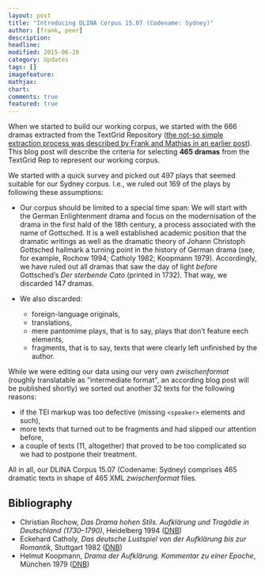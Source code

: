 ```yaml
---
layout: post
title: "Introducing DLINA Corpus 15.07 (Codename: Sydney)"
author: [frank, peer]
description: 
headline: 
modified: 2015-06-20
category: Updates
tags: []
imagefeature: 
mathjax: 
chart: 
comments: true
featured: true
---
```

When we started to build our working corpus, we started with the 666 dramas extracted from the TextGrid Repository ([the not-so simple extraction process was described by Frank and Mathias in an earlier post](http://dlina.github.io/A-Not-So-Simple-Question/)). This blog post will describe the criteria for selecting **465 dramas** from the TextGrid Rep to represent our working corpus.

We started with a quick survey and picked out 497 plays that seemed suitable for our Sydney corpus. I.e., we ruled out 169 of the plays by following these assumptions:

* Our corpus should be limited to a special time span: We will start with the German Enlightenment drama and focus on the modernisation of the drama in the first hald of the 18th century, a process associated with the name of Gottsched. It is a well established academic position that the dramatic writings as well as the dramatic theory of Johann Christoph Gottsched hallmark a turning point in the history of German drama (see, for example, Rochow 1994; Catholy 1982; Koopmann 1979). Accordingly, we have ruled out all dramas that saw the day of light *before* Gottsched’s *Der sterbende Cato* (printed in 1732). That way, we discarded 147 dramas.

* We also discarded:
    * foreign-language originals,
    * translations,
    * mere pantomime plays, that is to say, plays that don’t feature <sp>eech elements,
    * fragments, that is to say, texts that were clearly left unfinished by the author.

While we were editing our data using our very own *zwischenformat* (roughly translatable as "intermediate format", an according blog post will be published shortly) we sorted out another 32 texts for the following reasons:

* if the TEI markup was too defective (missing `<speaker>` elements and such),
* more texts that turned out to be fragments and had slipped our attention before,
* a couple of texts (11, altogether) that proved to be too complicated so we had to postpone their treatment.

All in all, our DLINA Corpus 15.07 (Codename: Sydney) comprises 465 dramatic texts in shape of 465 XML *zwischenformat* files.

## Bibliography

* Christian Rochow, *Das Drama hohen Stils. Aufklärung und Tragödie in Deutschland (1730–1790)*, Heidelberg 1994 ([DNB]())
* Eckehard Catholy, *Das deutsche Lustspiel von der Aufklärung bis zur Romantik*, Stuttgart 1982 ([DNB]())
* Helmut Koopmann, *Drama der Aufklärung. Kommentar zu einer Epoche*, München 1979 ([DNB]())
